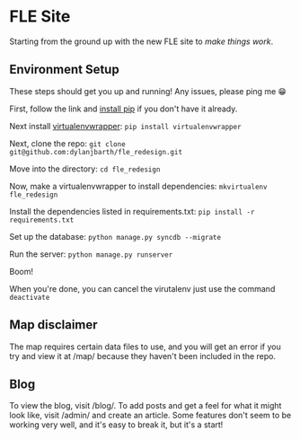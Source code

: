 # FLE Site 

Starting from the ground up with the new FLE site to _make_ _things_ _work_. 

## Environment Setup 

These steps should get you up and running! Any issues, please ping me :grin:

First, follow the link and [install pip](https://pypi.python.org/pypi/pip) if you don't have it already. 

Next install [virtualenvwrapper](http://virtualenvwrapper.readthedocs.org/en/latest/):
`pip install virtualenvwrapper`

Next, clone the repo:
`git clone git@github.com:dylanjbarth/fle_redesign.git`

Move into the directory:
`cd fle_redesign`

Now, make a virtualenvwrapper to install dependencies:
`mkvirtualenv fle_redesign`

Install the dependencies listed in requirements.txt:
`pip install -r requirements.txt`

Set up the database:
`python manage.py syncdb --migrate`

Run the server:
`python manage.py runserver`

Boom!

When you're done, you can cancel the virutalenv just use the command
`deactivate`

## Map disclaimer
The map requires certain data files to use, and you will get an error if you try and view it at /map/ because they haven't been included in the repo. 

## Blog
To view the blog, visit /blog/. To add posts and get a feel for what it might look like, visit /admin/ and create an article. Some features don't seem to be working very well, and it's easy to break it, but it's a start!

